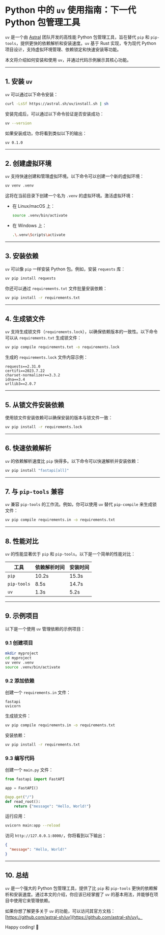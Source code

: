 # Python 中的 `uv` 使用指南：下一代 Python 包管理工具

`uv` 是一个由 [Astral](https://astral.sh/) 团队开发的高性能 Python 包管理工具，旨在替代 `pip` 和 `pip-tools`，提供更快的依赖解析和安装速度。`uv` 基于 Rust 实现，专为现代 Python 项目设计，支持虚拟环境管理、依赖锁定和快速安装等功能。

本文将介绍如何安装和使用 `uv`，并通过代码示例展示其核心功能。

---

## 1. 安装 `uv`

`uv` 可以通过以下命令安装：

```bash
curl -LsSf https://astral.sh/uv/install.sh | sh
```

安装完成后，可以通过以下命令验证是否安装成功：

```bash
uv --version
```

如果安装成功，你将看到类似以下的输出：

```
uv 0.1.0
```

---

## 2. 创建虚拟环境

`uv` 支持快速创建和管理虚拟环境。以下命令可以创建一个新的虚拟环境：

```bash
uv venv .venv
```

这将在当前目录下创建一个名为 `.venv` 的虚拟环境。激活虚拟环境：

- 在 Linux/macOS 上：

  ```bash
  source .venv/bin/activate
  ```

- 在 Windows 上：

  ```bash
  .\.venv\Scripts\activate
  ```

---

## 3. 安装依赖

`uv` 可以像 `pip` 一样安装 Python 包。例如，安装 `requests` 库：

```bash
uv pip install requests
```

你还可以通过 `requirements.txt` 文件批量安装依赖：

```bash
uv pip install -r requirements.txt
```

---

## 4. 生成锁文件

`uv` 支持生成锁文件（`requirements.lock`），以确保依赖版本的一致性。以下命令可以从 `requirements.txt` 生成锁文件：

```bash
uv pip compile requirements.txt -o requirements.lock
```

生成的 `requirements.lock` 文件内容示例：

```
requests==2.31.0
certifi==2023.7.22
charset-normalizer==3.3.2
idna==3.4
urllib3==2.0.7
```

---

## 5. 从锁文件安装依赖

使用锁文件安装依赖可以确保安装的版本与锁文件一致：

```bash
uv pip install -r requirements.lock
```

---

## 6. 快速依赖解析

`uv` 的依赖解析速度比 `pip` 快得多。以下命令可以快速解析并安装依赖：

```bash
uv pip install "fastapi[all]"
```

---

## 7. 与 `pip-tools` 兼容

`uv` 兼容 `pip-tools` 的工作流。例如，你可以使用 `uv` 替代 `pip-compile` 来生成锁文件：

```bash
uv pip compile requirements.in -o requirements.txt
```

---

## 8. 性能对比

`uv` 的性能显著优于 `pip` 和 `pip-tools`。以下是一个简单的性能对比：

| 工具          | 依赖解析时间 | 安装时间 |
|---------------|--------------|----------|
| `pip`         | 10.2s        | 15.3s    |
| `pip-tools`   | 8.5s         | 14.7s    |
| `uv`          | 1.3s         | 5.2s     |

---

## 9. 示例项目

以下是一个使用 `uv` 管理依赖的示例项目：

### 9.1 创建项目

```bash
mkdir myproject
cd myproject
uv venv .venv
source .venv/bin/activate
```

### 9.2 添加依赖

创建一个 `requirements.in` 文件：

```
fastapi
uvicorn
```

生成锁文件：

```bash
uv pip compile requirements.in -o requirements.txt
```

安装依赖：

```bash
uv pip install -r requirements.txt
```

### 9.3 编写代码

创建一个 `main.py` 文件：

```python
from fastapi import FastAPI

app = FastAPI()

@app.get("/")
def read_root():
    return {"message": "Hello, World!"}
```

运行应用：

```bash
uvicorn main:app --reload
```

访问 `http://127.0.0.1:8000/`，你将看到以下输出：

```json
{
  "message": "Hello, World!"
}
```

---

## 10. 总结

`uv` 是一个强大的 Python 包管理工具，提供了比 `pip` 和 `pip-tools` 更快的依赖解析和安装速度。通过本文的介绍，你应该已经掌握了 `uv` 的基本用法，并能够在项目中使用它来管理依赖。

如果你想了解更多关于 `uv` 的功能，可以访问其官方文档：[https://github.com/astral-sh/uv](https://github.com/astral-sh/uv)。

Happy coding! 🚀
